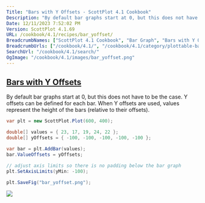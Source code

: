 ```yaml
---
Title: "Bars with Y Offsets - ScottPlot 4.1 Cookbook"
Description: "By default bar graphs start at 0, but this does not have to be the case. Y offsets can be defined for each bar. When Y offsets are used, values represent the height of the bars (relative to their offsets)."
Date: 12/11/2023 7:52:02 PM
Version: ScottPlot 4.1.69
URL: /cookbook/4.1/recipes/bar_yoffset/
BreadcrumbNames: ["ScottPlot 4.1 Cookbook", "Bar Graph", "Bars with Y Offsets"]
BreadcrumbUrls: ["/cookbook/4.1/", "/cookbook/4.1/category/plottable-bar-graph", "/cookbook/4.1/recipes/bar_yoffset/"]
SearchUrl: "/cookbook/4.1/search/"
OgImage: "/cookbook/4.1/images/bar_yoffset.png"
---
```


<h2><a href='/cookbook/4.1/recipes/bar_yoffset/'>Bars with Y Offsets</a></h2>

By default bar graphs start at 0, but this does not have to be the case. Y offsets can be defined for each bar. When Y offsets are used, values represent the height of the bars (relative to their offsets).

```cs
var plt = new ScottPlot.Plot(600, 400);

double[] values = { 23, 17, 19, 24, 22 };
double[] yOffsets = { -100, -100, -100, -100, -100 };

var bar = plt.AddBar(values);
bar.ValueOffsets = yOffsets;

// adjust axis limits so there is no padding below the bar graph
plt.SetAxisLimits(yMin: -100);

plt.SaveFig("bar_yoffset.png");
```

<img src='../../images/bar_yoffset.png' class='d-block mx-auto my-5' />


